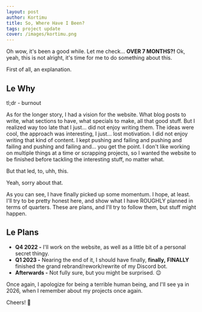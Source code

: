 ```yaml
---
layout: post
author: Kortimu
title: So, Where Have I Been?
tags: project update
cover: /images/kortimu.png
---
```


Oh wow, it's been a good while. Let me check... **OVER 7 MONTHS?!** Ok, yeah, this is not alright, it's time for me to do something about this.

First of all, an explanation.

## Le Why
tl;dr - burnout

As for the longer story, I had a vision for the website. What blog posts to write, what sections to have, what specials to make, all that good stuff. But I realized way too late that I just... did not enjoy writing them. The ideas were cool, the approach was interesting, I just... lost motivation. I did not enjoy writing that kind of content. I kept pushing and failing and pushing and failing and pushing and failing and... you get the point. I don't like working on multiple things at a time or scrapping projects, so I wanted the website to be finished before tackling the interesting stuff, no matter what.

But that led, to, uhh, this.

Yeah, sorry about that.

As you can see, I have finally picked up some momentum. I hope, at least. I'll try to be pretty honest here, and show what I have ROUGHLY planned in terms of quarters. These are plans, and I'll try to follow them, but stuff might happen.

## Le Plans
- **Q4 2022 -** I'll work on the website, as well as a little bit of a personal secret thingy.
- **Q1 2023 -** Nearing the end of it, I should have finally, **finally,** **FINALLY** finished the grand rebrand/rework/rewrite of my Discord bot.
- **Afterwards -** Not fully sure, but you might be surprised. 😉

Once again, I apologize for being a terrible human being, and I'll see ya in 2026, when I remember about my projects once again.

Cheers! 👋
